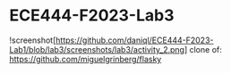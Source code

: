 # ECE444-F2023-Lab3
!screenshot[https://github.com/daniql/ECE444-F2023-Lab1/blob/lab3/screenshots/lab3/activity_2.png]
clone of: https://github.com/miguelgrinberg/flasky
